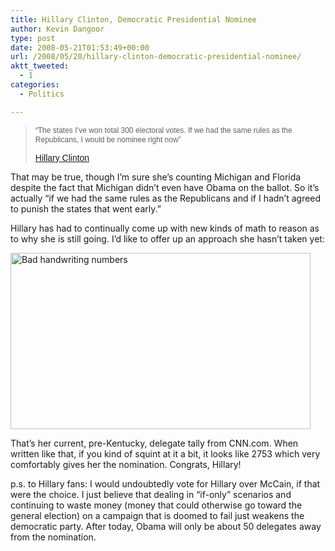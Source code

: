 ```yaml
---
title: Hillary Clinton, Democratic Presidential Nominee
author: Kevin Dangoor
type: post
date: 2008-05-21T01:53:49+00:00
url: /2008/05/20/hillary-clinton-democratic-presidential-nominee/
aktt_tweeted:
  - 1
categories:
  - Politics

---
```

> <span style="font-family: Times; font-size: 16px;"><span style="font-family: arial; font-size: 12px; line-height: 15px;">&#8220;The states I&#8217;ve won total 300 electoral votes. If we had the same rules as the Republicans, I would be nominee right now&#8221;</span></span>
> 
> <span style="font-family: arial; line-height: 15px;"><a href="http://www.cnn.com/2008/POLITICS/05/19/primary.wrap/">Hillary Clinton</a></span>

That may be true, though I&#8217;m sure she&#8217;s counting Michigan and Florida despite the fact that Michigan didn&#8217;t even have Obama on the ballot. So it&#8217;s actually &#8220;if we had the same rules as the Republicans and if I hadn&#8217;t agreed to punish the states that went early.&#8221;

Hillary has had to continually come up with new kinds of math to reason as to why she is still going. I&#8217;d like to offer up an approach she hasn&#8217;t taken yet:

<img src="http://www.blueskyonmars.com/images/2008/05/hillarymath.jpg" width="480" height="282" alt="Bad handwriting numbers" />

That&#8217;s her current, pre-Kentucky, delegate tally from CNN.com. When written like that, if you kind of squint at it a bit, it looks like 2753 which very comfortably gives her the nomination. Congrats, Hillary!

p.s. to Hillary fans: I would undoubtedly vote for Hillary over McCain, if that were the choice. I just believe that dealing in &#8220;if-only&#8221; scenarios and continuing to waste money (money that could otherwise go toward the general election) on a campaign that is doomed to fail just weakens the democratic party. After today, Obama will only be about 50 delegates away from the nomination.